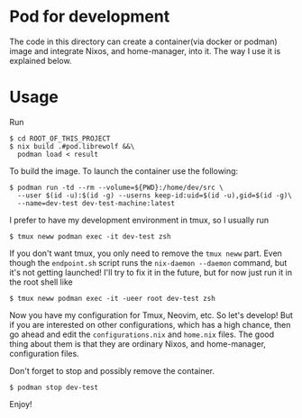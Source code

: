 # Pod for development
The code in this directory can create a container(via docker or podman) image and integrate Nixos,
and home-manager, into it. The way I use it is explained below.

# Usage
Run

```shell
$ cd ROOT_OF_THIS_PROJECT
$ nix build .#pod.librewolf &&\
  podman load < result
```

To build the image. To launch the container use the following:

```shell
$ podman run -td --rm --volume=${PWD}:/home/dev/src \
  --user $(id -u):$(id -g) --userns keep-id:uid=$(id -u),gid=$(id -g)\
  --name=dev-test dev-test-machine:latest
```

I prefer to have my development environment in tmux, so I usually run

```shell
$ tmux neww podman exec -it dev-test zsh
```

If you don't want tmux, you only need to remove the `tmux neww` part.
Even though the `endpoint.sh` script runs the `nix-daemon --daemon` command,
but it's not getting launched! I'll try to fix it in the future,
but for now just run it in the root shell like

```shell
$ tmux neww podman exec -it -ueer root dev-test zsh
```

Now you have my configuration for Tmux, Neovim, etc. So let's develop!
But if you are interested on other configurations, which has a high chance,
then go ahead and edit the `configurations.nix` and `home.nix` files.
The good thing about them is that they are ordinary Nixos, and home-manager, configuration files.

Don't forget to stop and possibly remove the container.
```shell
$ podman stop dev-test
```

Enjoy!

